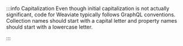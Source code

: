 :::info Capitalization
Even though initial capitalization is not actually significant, code for Weaviate typically follows GraphQL conventions. Collection names should start with a capital letter and property names should start with a lowercase letter.

:::